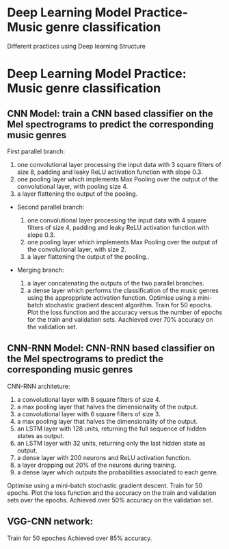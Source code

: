 # Deep Learning Model Practice-Music genre classification
Different practices using Deep learning Structure
# Deep Learning Model Practice: Music genre classification
## CNN Model: train a CNN based classifier on the Mel spectrograms to predict the corresponding music genres
 First parallel branch:
  1. one convolutional layer processing the input data with 3 square filters of size 8, padding and leaky ReLU activation function with slope 0.3.
  2. one pooling layer which implements Max Pooling over the output of the convolutional layer, with pooling size 4.
  3. a layer flattening the output of the pooling.

- Second parallel branch:
  1. one convolutional layer processing the input data with 4 square filters of size 4, padding and leaky ReLU activation function with slope 0.3.
  2. one pooling layer which implements Max Pooling over the output of the convolutional layer, with size 2.
  3. a layer flattening the output of the pooling..

- Merging branch:
  1. a layer concatenating the outputs of the two parallel branches.
  2. a dense layer which performs the classification of the music genres using the approppriate activation function.
Optimise using a mini-batch stochastic gradient descent algorithm. Train for 50 epochs.
Plot the loss function and the accuracy versus the number of epochs for the train and validation sets. Aachieved over 70% accuracy on the validation set.
## CNN-RNN Model: CNN-RNN based classifier on the Mel spectrograms to predict the corresponding music genres
CNN-RNN architeture:
1. a convolutional layer with 8 square filters of size 4.
2. a max pooling layer that halves the dimensionality of the output.
3. a convolutional layer with 6 square filters of size 3.
4. a max pooling layer that halves the dimensionality of the output.
5. an LSTM layer with 128 units, returning the full sequence of hidden states as output.
6. an LSTM layer with 32 units, returning only the last hidden state as output.
7. a dense layer with 200 neurons and ReLU activation function.
8. a layer dropping out 20% of the neurons during training.
9. a dense layer which outputs the probabilities associated to each genre.

Optimise using a mini-batch stochastic gradient descent. Train for 50 epochs.
Plot the loss function and the accuracy on the train and validation sets over the epochs. Achieved over 50% accuracy on the validation set.
## VGG-CNN network:
Train for 50 epoches
Achieved over 85% accuracy.
